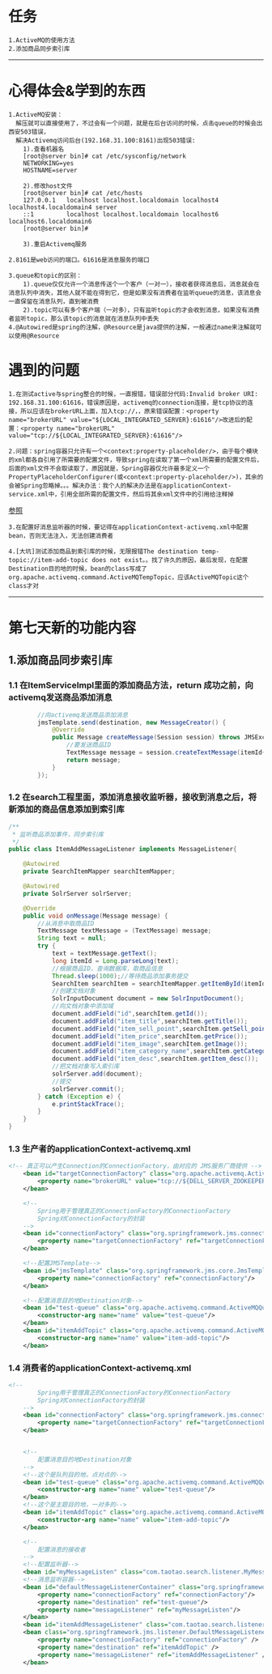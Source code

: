 # 任务
	1.ActiveMQ的使用方法
	2.添加商品同步索引库
		
------

# 心得体会&学到的东西
	1.ActiveMQ安装：
	  解压就可以直接使用了，不过会有一个问题，就是在后台访问的时候，点击queue的时候会出西安503错误，
	  解决Activemq访问后台(192.168.31.100:8161)出现503错误:
		1).查看机器名
		[root@server bin]# cat /etc/sysconfig/network
		NETWORKING=yes
		HOSTNAME=server

		2).修改host文件
		[root@server bin]# cat /etc/hosts
		127.0.0.1   localhost localhost.localdomain localhost4 localhost4.localdomain4 server
		::1         localhost localhost.localdomain localhost6 localhost6.localdomain6
		[root@server bin]# 

		3).重启Activemq服务
		
	2.8161是web访问的端口。61616是消息服务的端口
	
	3.queue和topic的区别：
		1).queue仅仅允许一个消息传送个一个客户（一对一），接收者获得消息后，消息就会在消息队列中消失，其他人就不能在得到它，但是如果没有消费者在监听queue的消息，该消息会一直保留在消息队列，直到被消费
		2).topic可以有多个客户端（一对多），只有监听topic的才会收到消息，如果没有消费者监听topic，那么该topic的消息就在消息队列中丢失
	4.@Autowired是spring的注解，@Resource是java提供的注解，一般通过name来注解就可以使用@Resource
	
# 遇到的问题
	1.在测试active与spring整合的时候，一直报错，错误部分代码:Invalid broker URI: 192.168.31.100:61616，错误原因是，activemq的connection连接，是tcp协议的连接，所以应该在brokerURL上面，加入tcp://，，原来错误配置：<property name="brokerURL" value="${LOCAL_INTEGRATED_SERVER}:61616"/>改进后的配置：<property name="brokerURL" value="tcp://${LOCAL_INTEGRATED_SERVER}:61616"/>
	
	2.问题：spring容器只允许有一个<context:property-placeholder/>，由于每个模块的xml都各自引用了所需要的配置文件，导致spring在读取了第一个xml所需要的配置文件后，后面的xml文件不会取读取了，原因就是，Spring容器仅允许最多定义一个PropertyPlaceholderConfigurer(或<context:property-placeholder/>)，其余的会被Spring忽略掉。。。解决办法：我个人的解决办法是在applicationContext-service.xml中，引用全部所需的配置文件，然后将其余xml文件中的引用给注释掉
[参照](http://blog.csdn.net/a12458/article/details/52506649)

	3.在配置好消息监听器的时候，要记得在applicationContext-activemq.xml中配置bean，否则无法注入，无法创建消费者

	4.[大坑]测试添加商品到索引库的时候，无限报错The destination temp-topic://item-add-topic does not exist。。找了许久的原因，最后发现，在配置Destination目的地的时候，bean的class写成了org.apache.activemq.command.ActiveMQTempTopic，应该ActiveMQTopic这个class才对
	
----

第七天新的功能内容
=====
##  1.添加商品同步索引库
### 1.1 在ItemServiceImpl里面的添加商品方法，return 成功之前，向activemq发送商品添加消息
```java
        //向activemq发送商品添加消息
        jmsTemplate.send(destination, new MessageCreator() {
            @Override
            public Message createMessage(Session session) throws JMSException {
                //要发送商品ID
                TextMessage message = session.createTextMessage(itemId+"");
                return message;
            }
        });
```
### 1.2 在search工程里面，添加消息接收监听器，接收到消息之后，将新添加的商品信息添加到索引库
```java
/**
 * 监听商品添加事件，同步索引库
 */
public class ItemAddMessageListener implements MessageListener{

    @Autowired
    private SearchItemMapper searchItemMapper;

    @Autowired
    private SolrServer solrServer;

    @Override
    public void onMessage(Message message) {
        //从消息中取商品ID
        TextMessage textMessage = (TextMessage) message;
        String text = null;
        try {
            text = textMessage.getText();
            long itemId = Long.parseLong(text);
            //根据商品ID，查询数据库，取商品信息
            Thread.sleep(1000);//等待商品添加事务提交
            SearchItem searchItem = searchItemMapper.getItemById(itemId);
            //创建文档对象
            SolrInputDocument document = new SolrInputDocument();
            //向文档对象中添加域
            document.addField("id",searchItem.getId());
            document.addField("item_title",searchItem.getTitle());
            document.addField("item_sell_point",searchItem.getSell_point());
            document.addField("item_price",searchItem.getPrice());
            document.addField("item_image",searchItem.getImage());
            document.addField("item_category_name",searchItem.getCategory_name());
            document.addField("item_desc",searchItem.getItem_desc());
            //把文档对象写入索引库
            solrServer.add(document);
            //提交
            solrServer.commit();
        } catch (Exception e) {
            e.printStackTrace();
        }
    }
}
```
### 1.3 生产者的applicationContext-activemq.xml
```xml
<!-- 真正可以产生Connection的ConnectionFactory，由对应的 JMS服务厂商提供 -->
    <bean id="targetConnectionFactory" class="org.apache.activemq.ActiveMQConnectionFactory">
        <property name="brokerURL" value="tcp://${DELL_SERVER_ZOOKEEPER}:61616"/>
    </bean>

    <!--
        Spring用于管理真正的ConnectionFactory的ConnectionFactory
        Spring对ConnectionFactory的封装
    -->
    <bean id="connectionFactory" class="org.springframework.jms.connection.SingleConnectionFactory">
        <property name="targetConnectionFactory" ref="targetConnectionFactory"/>
    </bean>

    <!--配置JMSTemplate-->
    <bean id="jmsTemplate" class="org.springframework.jms.core.JmsTemplate">
        <property name="connectionFactory" ref="connectionFactory"/>
    </bean>

    <!--配置消息目的地Destination对象-->
    <bean id="test-queue" class="org.apache.activemq.command.ActiveMQQueue">
        <constructor-arg name="name" value="test-queue"/>
    </bean>
    <bean id="itemAddTopic" class="org.apache.activemq.command.ActiveMQTopic">
        <constructor-arg name="name" value="item-add-topic"/>
    </bean>
```
### 1.4 消费者的applicationContext-activemq.xml
```xml
<!--
        Spring用于管理真正的ConnectionFactory的ConnectionFactory
        Spring对ConnectionFactory的封装
    -->
    <bean id="connectionFactory" class="org.springframework.jms.connection.SingleConnectionFactory">
        <property name="targetConnectionFactory" ref="targetConnectionFactory"/>
    </bean>


    <!--
        配置消息目的地Destination对象
    -->
    <!--这个是队列目的地，点对点的-->
    <bean id="test-queue" class="org.apache.activemq.command.ActiveMQQueue">
        <constructor-arg name="name" value="test-queue"/>
    </bean>
    <!--这个是主题目的地，一对多的-->
    <bean id="itemAddTopic" class="org.apache.activemq.command.ActiveMQTopic">
        <constructor-arg name="name" value="item-add-topic"/>
    </bean>

    <!--
        配置消息的接收者
    -->
    <!--配置监听器-->
    <bean id="myMessageListen" class="com.taotao.search.listener.MyMessageListener"/>
    <!--消息监听容器-->
    <bean id="defaultMessageListenerContainer" class="org.springframework.jms.listener.DefaultMessageListenerContainer">
        <property name="connectionFactory" ref="connectionFactory"/>
        <property name="destination" ref="test-queue"/>
        <property name="messageListener" ref="myMessageListen"/>
    </bean>
    <bean id="itemAddMessageListener" class="com.taotao.search.listener.ItemAddMessageListener"/>
    <bean class="org.springframework.jms.listener.DefaultMessageListenerContainer">
        <property name="connectionFactory" ref="connectionFactory" />
        <property name="destination" ref="itemAddTopic" />
        <property name="messageListener" ref="itemAddMessageListener" />
    </bean>
```